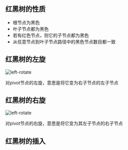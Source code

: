 ## 红黑树的性质
* 根节点为黑色
* 叶子节点都为黑色
* 若有红色节点，则它的子节点都为黑色
* 从任意节点到叶子节点路径中的黑色节点数目都一致

## 红黑树的左旋
![left-rotate](http://hi.csdn.net/attachment/201012/29/8394323_1293614183gD0H.jpg)

对pivot节点的左旋，意思是将它变为右子节点的左子节点

## 红黑树的右旋
![left-rotate](http://hi.csdn.net/attachment/201012/29/8394323_1293614183DSC3.jpg)

对pivot节点的右旋，意思是将它变为其左子节点的右子节点

## 红黑树的插入
